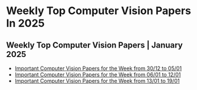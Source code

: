 # Weekly Top Computer Vision Papers In 2025 #

## Weekly Top Computer Vision Papers | January 2025 ##
* [Important Computer Vision Papers for the Week from 30/12 to 05/01](https://open.substack.com/pub/youssefh/p/important-computer-vision-papers-68b?r=1sqbmi&utm_campaign=post&utm_medium=web&showWelcomeOnShare=false)
* [Important Computer Vision Papers for the Week from 06/01 to 12/01](https://open.substack.com/pub/youssefh/p/important-computer-vision-papers-531?r=1sqbmi&utm_campaign=post&utm_medium=web&showWelcomeOnShare=false)
* [Important Computer Vision Papers for the Week from 13/01 to 19/01](https://open.substack.com/pub/youssefh/p/important-computer-vision-papers-afc?r=1sqbmi&utm_campaign=post&utm_medium=web&showWelcomeOnShare=false)
